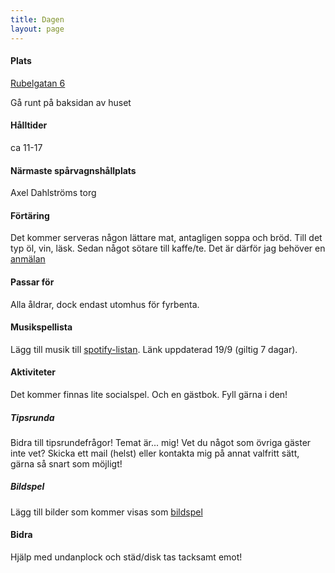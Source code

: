 ```yaml
---
title: Dagen
layout: page
---
```


#### Plats
[Rubelgatan 6](https://maps.app.goo.gl/s5QJx1dpCG939s3C8)

Gå runt på baksidan av huset

#### Hålltider
ca 11-17

#### Närmaste spårvagnshållplats
Axel Dahlströms torg

#### Förtäring
Det kommer serveras någon lättare mat, antagligen soppa och bröd. Till det typ öl, vin, läsk. Sedan något sötare till kaffe/te. Det är därför jag behöver en [anmälan](./bombornot)

#### Passar för
Alla åldrar, dock endast utomhus för fyrbenta.

#### Musikspellista
Lägg till musik till [spotify-listan](https://open.spotify.com/playlist/7eB0CsMO9Bz1TZHcM7rIHd?si=3d42220e94d64071&pt=cc2ec3a5ccdb9c58a6d982961a5611da). Länk uppdaterad 19/9 (giltig 7 dagar).

#### Aktiviteter
Det kommer finnas lite socialspel. Och en gästbok. Fyll gärna i den!

##### Tipsrunda
Bidra till tipsrundefrågor! Temat är... mig! Vet du något som övriga gäster inte vet? Skicka ett mail (helst) eller kontakta mig på annat valfritt sätt, gärna så snart som möjligt!

##### Bildspel
Lägg till bilder som kommer visas som [bildspel](https://drive.google.com/drive/folders/1LhAhNqqfXkUMPKcAa7sN8I2c9SEYj3vV?usp=sharing)

#### Bidra
Hjälp med undanplock och städ/disk tas tacksamt emot!


